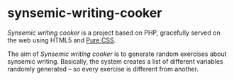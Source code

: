synsemic-writing-cooker
=======================

<em>Synsemic writing cooker</em> is a project based on PHP, gracefully served on the web using HTML5 and <a href="https://github.com/yahoo/pure/">Pure CSS</a>.

The aim of <em>Synsemic writing cooker</em> is to generate random exercises about synsemic writing. Basically, the system creates a list of different variables randomly generated – so every exercise is different from another. 
